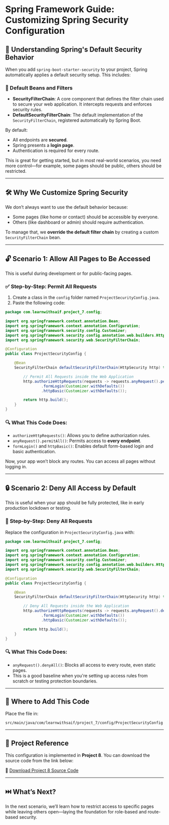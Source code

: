 # Spring Framework Guide: Customizing Spring Security Configuration

## 🧱 Understanding Spring's Default Security Behavior
When you add `spring-boot-starter-security` to your project, Spring automatically applies a default security setup. This includes:

### 🔐 Default Beans and Filters
- **SecurityFilterChain**: A core component that defines the filter chain used to secure your web application. It intercepts requests and enforces security rules.
- **DefaultSecurityFilterChain**: The default implementation of the `SecurityFilterChain`, registered automatically by Spring Boot.

By default:
- All endpoints are **secured**.
- Spring presents a **login page**.
- Authentication is required for every route.

This is great for getting started, but in most real-world scenarios, you need more control—for example, some pages should be public, others should be restricted.

---

## 🛠️ Why We Customize Spring Security
We don’t always want to use the default behavior because:
- Some pages (like home or contact) should be accessible by everyone.
- Others (like dashboard or admin) should require authentication.

To manage that, we **override the default filter chain** by creating a custom `SecurityFilterChain` bean.

---

## 🔓 Scenario 1: Allow All Pages to Be Accessed
This is useful during development or for public-facing pages.

### ✅ Step-by-Step: Permit All Requests
1. Create a class in the `config` folder named `ProjectSecurityConfig.java`.
2. Paste the following code:

```java
package com.learnwithsaif.project_7.config;

import org.springframework.context.annotation.Bean;
import org.springframework.context.annotation.Configuration;
import org.springframework.security.config.Customizer;
import org.springframework.security.config.annotation.web.builders.HttpSecurity;
import org.springframework.security.web.SecurityFilterChain;

@Configuration
public class ProjectSecurityConfig {

    @Bean
    SecurityFilterChain defaultSecurityFilterChain(HttpSecurity http) throws Exception {

        // Permit All Requests inside the Web Application
        http.authorizeHttpRequests(requests -> requests.anyRequest().permitAll())
                .formLogin(Customizer.withDefaults())
                .httpBasic(Customizer.withDefaults());

        return http.build();
    }
}
```

### 🔍 What This Code Does:
- `authorizeHttpRequests()`: Allows you to define authorization rules.
- `anyRequest().permitAll()`: Permits access to **every endpoint**.
- `formLogin()` and `httpBasic()`: Enables default form-based login and basic authentication.

Now, your app won’t block any routes. You can access all pages without logging in.

---

## 🔒 Scenario 2: Deny All Access by Default
This is useful when your app should be fully protected, like in early production lockdown or testing.

### 🔐 Step-by-Step: Deny All Requests
Replace the configuration in `ProjectSecurityConfig.java` with:

```java
package com.learnwithsaif.project_7.config;

import org.springframework.context.annotation.Bean;
import org.springframework.context.annotation.Configuration;
import org.springframework.security.config.Customizer;
import org.springframework.security.config.annotation.web.builders.HttpSecurity;
import org.springframework.security.web.SecurityFilterChain;

@Configuration
public class ProjectSecurityConfig {

    @Bean
    SecurityFilterChain defaultSecurityFilterChain(HttpSecurity http) throws Exception {

        // Deny All Requests inside the Web Application
        http.authorizeHttpRequests(requests -> requests.anyRequest().denyAll())
                .formLogin(Customizer.withDefaults())
                .httpBasic(Customizer.withDefaults());

        return http.build();
    }
}
```

### 🔍 What This Code Does:
- `anyRequest().denyAll()`: Blocks all access to every route, even static pages.
- This is a good baseline when you're setting up access rules from scratch or testing protection boundaries.

---

## 📁 Where to Add This Code
Place the file in:
```
src/main/java/com/learnwithsaif/project_7/config/ProjectSecurityConfig.java
```

---

## 🧪 Project Reference
This configuration is implemented in **Project 8**. You can download the source code from the link below:

🔗 [Download Project 8 Source Code](/13-WebSecurity/project_8/)

---

## ⏭️ What’s Next?
In the next scenario, we’ll learn how to restrict access to specific pages while leaving others open—laying the foundation for role-based and route-based security.

